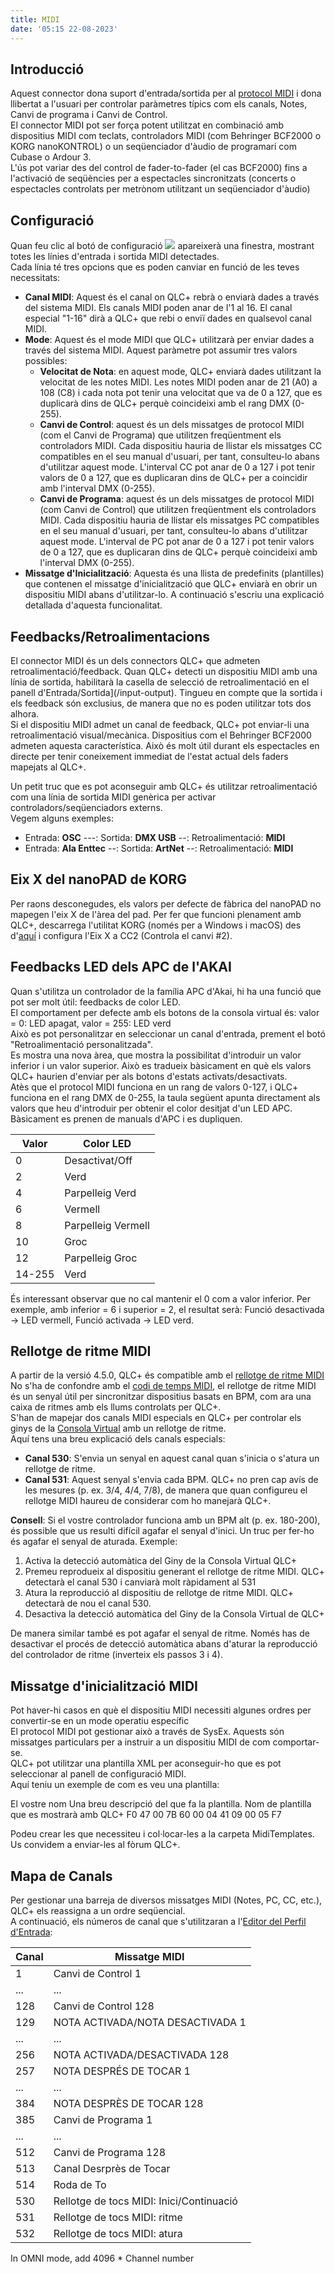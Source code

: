 ```yaml
---
title: MIDI
date: '05:15 22-08-2023'
---
```


Introducció
------------

Aquest connector dona suport d'entrada/sortida per al  [protocol MIDI](https://ca.wikipedia.org/wiki/MIDI) i dona llibertat a l'usuari per controlar paràmetres típics com els canals, Notes, Canvi de programa i Canvi de Control.  
El connector MIDI pot ser força potent utilitzat en combinació amb dispositius MIDI com teclats, controladors MIDI (com Behringer BCF2000 o KORG nanoKONTROL) o un seqüenciador d'àudio de programari com Cubase o Ardour 3.  
L'ús pot variar des del control de fader-to-fader (el cas BCF2000) fins a l'activació de seqüències per a espectacles sincronitzats (concerts o espectacles controlats per metrònom utilitzant un seqüenciador d'àudio)

Configuració
-------------

Quan feu clic al botó de configuració ![](/basics/configure.png) apareixerà una finestra, mostrant totes les línies d'entrada i sortida MIDI detectades.  
Cada línia té tres opcions que es poden canviar en funció de les teves necessitats:

* **Canal MIDI**: Aquest és el canal on QLC+ rebrà o enviarà dades a través del sistema MIDI. Els canals MIDI poden anar de l'1 al 16. El canal especial "1-16" dirà a QLC+ que rebi o enviï dades en qualsevol canal MIDI.
* **Mode**: Aquest és el mode MIDI que QLC+ utilitzarà per enviar dades a través del sistema MIDI. Aquest paràmetre pot assumir tres valors possibles:
    * **Velocitat de Nota**: en aquest mode, QLC+ enviarà dades utilitzant la velocitat de les notes MIDI. Les notes MIDI poden anar de 21 (A0) a 108 (C8) i cada nota pot tenir una velocitat que va de 0 a 127, que es duplicarà dins de QLC+ perquè coincideixi amb el rang DMX (0-255).
    * **Canvi de Control**: aquest és un dels missatges de protocol MIDI (com el Canvi de Programa) que utilitzen freqüentment els controladors MIDI. Cada dispositiu hauria de llistar els missatges CC compatibles en el seu manual d'usuari, per tant, consulteu-lo abans d'utilitzar aquest mode. L'interval CC pot anar de 0 a 127 i pot tenir valors de 0 a 127, que es duplicaran dins de QLC+ per a coincidir amb l'interval DMX (0-255).
    * **Canvi de Programa**: aquest és un dels missatges de protocol MIDI (com Canvi de Control) que utilitzen freqüentment els controladors MIDI. Cada dispositiu hauria de llistar els missatges PC compatibles en el seu manual d'usuari, per tant, consulteu-lo abans d'utilitzar aquest mode. L'interval de PC pot anar de 0 a 127 i pot tenir valors de 0 a 127, que es duplicaran dins de QLC+ perquè coincideixi amb l'interval DMX (0-255).
* **Missatge d'Inicialització**: Aquesta és una llista de predefinits (plantilles) que contenen el missatge d'inicialització que QLC+ enviarà en obrir un dispositiu MIDI abans d'utilitzar-lo. A continuació s'escriu una explicació detallada d'aquesta funcionalitat.

Feedbacks/Retroalimentacions
---------

El connector MIDI és un dels connectors QLC+ que admeten retroalimentació/feedback. Quan QLC+ detecti un dispositiu MIDI amb una línia de sortida, habilitarà la casella de selecció de retroalimentació en el panell d'Entrada/Sortida](/input-output). Tingueu en compte que la sortida i els feedback són exclusius, de manera que no es poden utilitzar tots dos alhora.  
Si el dispositiu MIDI admet un canal de feedback, QLC+ pot enviar-li una retroalimentació visual/mecànica. Dispositius com el Behringer BCF2000 admeten aquesta característica. Això és molt útil durant els espectacles en directe per tenir coneixement immediat de l'estat actual dels faders mapejats al QLC+.

Un petit truc que es pot aconseguir amb QLC+ és utilitzar retroalimentació com una línia de sortida MIDI genèrica per activar controladors/seqüenciadors externs.  
Vegem alguns exemples:

* Entrada: **OSC** ---\: Sortida: **DMX USB** --\: Retroalimentació: **MIDI**
* Entrada: **Ala Enttec** --\: Sortida: **ArtNet** --\: Retroalimentació: **MIDI**

Eix X del nanoPAD de KORG
-------------------

Per raons desconegudes, els valors per defecte de fàbrica del nanoPAD no mapegen l'eix X de l'àrea del pad. Per fer que funcioni plenament amb QLC+, descarrega l'utilitat KORG (només per a Windows i macOS) des d'[aquí](http://i.korg.com/SupportPage.aspx?productid=415) i configura l'Eix X a CC2 (Controla el canvi #2).

Feedbacks LED dels APC de l'AKAI
----------------------

Quan s'utilitza un controlador de la família APC d'Akai, hi ha una funció que pot ser molt útil: feedbacks de color LED.  
El comportament per defecte amb els botons de la consola virtual és: valor = 0: LED apagat, valor = 255: LED verd  
Això es pot personalitzar en seleccionar un canal d'entrada, prement el botó "Retroalimentació personalitzada".  
Es mostra una nova àrea, que mostra la possibilitat d'introduir un valor inferior i un valor superior. Això es tradueix bàsicament en què els valors QLC+ haurien d'enviar per als botons d'estats activats/desactivats.  
Atès que el protocol MIDI funciona en un rang de valors 0-127, i QLC+ funciona en el rang DMX de 0-255, la taula següent apunta directament als valors que heu d'introduir per obtenir el color desitjat d'un LED APC. Bàsicament es prenen de manuals d'APC i es dupliquen.

| Valor | Color LED |
| --- | --- |
| 0 | Desactivat/Off |
| 2 | Verd |
| 4 | Parpelleig Verd |
| 6 | Vermell |
| 8 | Parpelleig Vermell |
| 10 | Groc |
| 12 | Parpelleig Groc |
| 14-255 | Verd |

És interessant observar que no cal mantenir el 0 com a valor inferior. Per exemple, amb inferior = 6 i superior = 2, el resultat serà: Funció desactivada -> LED vermell, Funció activada -> LED verd.

Rellotge de ritme MIDI
---------------

A partir de la versió 4.5.0, QLC+ és compatible amb el [rellotge de ritme MIDI](https://en.wikipedia.org/wiki/MIDI_beat_clock)  
No s'ha de confondre amb el [codi de temps MIDI](https://en.wikipedia.org/wiki/MIDI_timecode), el rellotge de ritme MIDI és un senyal útil per sincronitzar dispositius basats en BPM, com ara una caixa de ritmes amb els llums controlats per QLC+.  
S'han de mapejar dos canals MIDI especials en QLC+ per controlar els ginys de la [Consola Virtual](/virtual-console) amb un rellotge de ritme.  
Aquí tens una breu explicació dels canals especials:

* **Canal 530**: S'envia un senyal en aquest canal quan s'inicia o s'atura un rellotge de ritme.
* **Canal 531**: Aquest senyal s'envia cada BPM. QLC+ no pren cap avís de les mesures (p. ex. 3/4, 4/4, 7/8), de manera que quan configureu el rellotge MIDI haureu de considerar com ho manejarà QLC+.


**Consell**: Si el vostre controlador funciona amb un BPM alt (p. ex. 180-200), és possible que us resulti difícil agafar el senyal d'inici. Un truc per fer-ho és agafar el senyal de aturada. Exemple:

1. Activa la detecció automàtica del Giny de la Consola Virtual QLC+
2. Premeu reprodueix al dispositiu generant el rellotge de ritme MIDI. QLC+ detectarà el canal 530 i canviarà molt ràpidament al 531
3. Atura la reproducció al dispositiu de rellotge de ritme MIDI. QLC+ detectarà de nou el canal 530.
4. Desactiva la detecció automàtica del Giny de la Consola Virtual de QLC+

De manera similar també es pot agafar el senyal de ritme. Només has de desactivar el procés de detecció automàtica abans d'aturar la reproducció del controlador de ritme (inverteix els passos 3 i 4).

Missatge d'inicialització MIDI
---------------------------

Pot haver-hi casos en què el dispositiu MIDI necessiti algunes ordres per convertir-se en un mode operatiu específic  
El protocol MIDI pot gestionar això a través de SysEx. Aquests són missatges particulars per a instruir a un dispositiu MIDI de com comportar-se.  
QLC+ pot utilitzar una plantilla XML per aconseguir-ho que es pot seleccionar al panell de configuració MIDI.  
Aquí teniu un exemple de com es veu una plantilla:

<!DOCTYPE MidiTemplate>
<MidiTemplate>
<Creator>
<Author>El vostre nom</Author>
</Creator>
<Description>Una breu descripció del que fa la plantilla.</Description>
<Name>Nom de plantilla que es mostrarà amb QLC+</Name>
<InitMessage>F0 47 00 7B 60 00 04 41 09 00 05 F7</InitMessage>
</MidiTemplate>

Podeu crear les que necessiteu i col·locar-les a la carpeta MidiTemplates.  
Us convidem a enviar-les al fòrum QLC+.

Mapa de Canals
-----------------

Per gestionar una barreja de diversos missatges MIDI (Notes, PC, CC, etc.), QLC+ els reassigna a un ordre seqüencial.  
A continuació, els números de canal que s'utilitzaran a l'[Editor del Perfil d'Entrada](/input-output/input-profiles):

| Canal | Missatge MIDI |
| --- | --- |
| 1 | Canvi de Control 1 |
| ... | ... |
| 128 | Canvi de Control 128 |
| 129 | NOTA ACTIVADA/NOTA DESACTIVADA 1 |
| ... | ... |
| 256 | NOTA ACTIVADA/DESACTIVADA 128 |
| 257 | NOTA DESPRÉS DE TOCAR 1 |
| ... | ... |
| 384 | NOTA DESPRÈS DE TOCAR 128 |
| 385 | Canvi de Programa 1 |
| ... | ... |
| 512 | Canvi de Programa 128 |
| 513 | Canal Desrprès de Tocar |
| 514 | Roda de To |
| 530 | Rellotge de tocs MIDI: Inici/Continuació |
| 531 | Rellotge de tocs MIDI: ritme |
| 532 | Rellotge de tocs MIDI: atura |

In OMNI mode, add 4096 * Channel number
